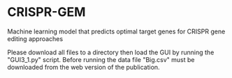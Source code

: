 # CRISPR-GEM
Machine learning model that predicts optimal target genes for CRISPR gene editing approaches

Please download all files to a directory then load the GUI by running the "GUI3_1.py" script. Before running the data file "Big.csv" must be downloaded from the web version of the publication.
